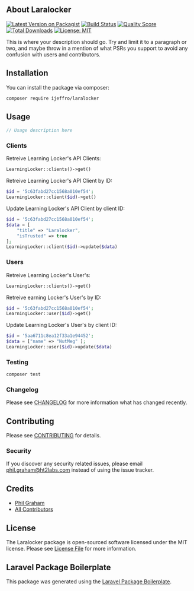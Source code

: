 ## About Laralocker

[![Latest Version on Packagist](https://img.shields.io/packagist/v/ijeffro/laralocker.svg?style=flat-square)](https://packagist.org/packages/ijeffro/laralocker)
[![Build Status](https://img.shields.io/travis/ijeffro/laralocker/master.svg?style=flat-square)](https://travis-ci.org/ijeffro/laralocker)
[![Quality Score](https://img.shields.io/scrutinizer/g/ijeffro/laralocker.svg?style=flat-square)](https://scrutinizer-ci.com/g/ijeffro/laralocker)
[![Total Downloads](https://img.shields.io/packagist/dt/ijeffro/laralocker.svg?style=flat-square)](https://packagist.org/packages/ijeffro/laralocker)
[![License: MIT](https://img.shields.io/badge/License-MIT-yellow.svg)](https://opensource.org/licenses/MIT)

This is where your description should go. Try and limit it to a paragraph or two, and maybe throw in a mention of what PSRs you support to avoid any confusion with users and contributors.

## Installation

You can install the package via composer:

```bash
composer require ijeffro/laralocker
```

## Usage

``` php
// Usage description here
```

### Clients

Retreive Learning Locker's API Clients:

``` php
LearningLocker::clients()->get()
```

Retreive Learning Locker's API Client by ID:

``` php
$id = '5c63fabd27cc1568a010ef54';
LearningLocker::client($id)->get()
```

Update Learning Locker's API Client by client ID:

``` php
$id = '5c63fabd27cc1568a010ef54';
$data = [
    "title" => "Laralocker",
    "isTrusted" => true
];
LearningLocker::client($id)->update($data)
```


### Users

Retreive Learning Locker's User's:

``` php
LearningLocker::clients()->get()
```

Retreive earning Locker's User's by ID:

``` php
$id = '5c63fabd27cc1568a010ef54';
LearningLocker::user($id)->get()
```

Update Learning Locker's User's by client ID:

``` php
$id = '5aa6711c8ea12f33a1e94452';
$data = ["name" => "NutMeg" ];
LearningLocker::user($id)->update($data)
```

### Testing

``` bash
composer test
```

### Changelog

Please see [CHANGELOG](CHANGELOG.md) for more information what has changed recently.

## Contributing

Please see [CONTRIBUTING](CONTRIBUTING.md) for details.

### Security

If you discover any security related issues, please email phil.graham@ht2labs.com instead of using the issue tracker.

## Credits

- [Phil Graham](https://github.com/ijeffro)
- [All Contributors](../../contributors)

## License

The Laralocker package is open-sourced software licensed under the MIT license. Please see [License File](LICENSE.md) for more information.

## Laravel Package Boilerplate

This package was generated using the [Laravel Package Boilerplate](https://laravelpackageboilerplate.com).
